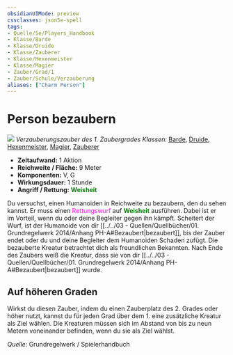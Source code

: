 ```yaml
---
obsidianUIMode: preview
cssclasses: json5e-spell
tags:
- Quelle/5e/Players_Handbook
- Klasse/Barde
- Klasse/Druide
- Klasse/Zauberer
- Klasse/Hexenmeister
- Klasse/Magier
- Zauber/Grad/1
- Zauber/Schule/Verzauberung
aliases: ["Charm Person"]
---
```

# Person bezaubern
![](../../../99%20-%20Setup/Files/Bildersammlung/Symbolik/Verzauberungszauber.webp#token)
*Verzauberungszauber des 1. Zaubergrades*
*Klassen:* [Barde](05%20-%20Wikipedia/Charakteroptionen/02.%20Klassen/Barde.md), [Druide](05%20-%20Wikipedia/Kompendium/Charakteroptionen/Klassen/Druide.md), [Hexenmeister](../Charakteroptionen/Klassen/Hexenmeister.md), [Magier](../Charakteroptionen/Klassen/Magier.md), [Zauberer](../Charakteroptionen/Klassen/Zauberer.md)

- **Zeitaufwand:** 1 Aktion
- **Reichweite / Fläche:** 9 Meter
- **Komponenten:** V, G
- **Wirkungsdauer:** 1 Stunde
- **Angriff / Rettung:** <font color="green">**Weisheit**</font>

Du versuchst, einen Humanoiden in Reichweite zu bezaubern, den du sehen kannst. Er muss einen <font color="#FF00E0">Rettungswurf</font> auf <font color="green">**Weisheit**</font> ausführen. Dabei ist er im Vorteil, wenn du oder deine Begleiter gegen ihn kämpft. Scheitert der Wurf, ist der Humanoide von dir [[../../03 - Quellen/Quellbücher/01. Grundregelwerk 2014/Anhang PH-A#Bezaubert|bezaubert]], bis der Zauber endet oder du und deine Begleiter dem Humanoiden Schaden zufügt. Die bezauberte Kreatur betrachtet dich als freundlichen Bekannten. Nach Ende des Zaubers weiß die Kreatur, dass sie von dir [[../../03 - Quellen/Quellbücher/01. Grundregelwerk 2014/Anhang PH-A#Bezaubert|bezaubert]] wurde.

## Auf höheren Graden

Wirkst du diesen Zauber, indem du einen Zauberplatz des 2. Grades oder höher nutzt, kannst du für jeden Grad über dem 1. eine zusätzliche Kreatur als Ziel wählen. Die Kreaturen müssen sich im Abstand von bis zu neun Metern voneinander befinden, wenn du sie als Ziel wählst.

 *Quelle:* Grundregelwerk / Spielerhandbuch